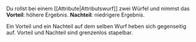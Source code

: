 Du rollst bei einem [[Attribute|Attributswurf]] zwei Würfel und nimmst das
**Vorteil**:  höhere Ergebnis.
**Nachteil**: niedrigere Ergebnis.

Ein Vorteil und ein Nachteil auf dem selben Wurf heben sich gegenseitig auf.
Vorteil und Nachteil sind grenzenlos stapelbar.